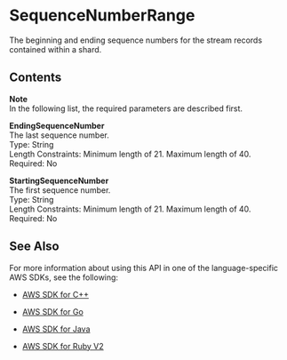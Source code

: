 # SequenceNumberRange<a name="API_streams_SequenceNumberRange"></a>

The beginning and ending sequence numbers for the stream records contained within a shard\.

## Contents<a name="API_streams_SequenceNumberRange_Contents"></a>

**Note**  
In the following list, the required parameters are described first\.

 **EndingSequenceNumber**   
The last sequence number\.  
Type: String  
Length Constraints: Minimum length of 21\. Maximum length of 40\.  
Required: No

 **StartingSequenceNumber**   
The first sequence number\.  
Type: String  
Length Constraints: Minimum length of 21\. Maximum length of 40\.  
Required: No

## See Also<a name="API_streams_SequenceNumberRange_SeeAlso"></a>

For more information about using this API in one of the language\-specific AWS SDKs, see the following:

+  [AWS SDK for C\+\+](http://docs.aws.amazon.com/goto/SdkForCpp/streams-dynamodb-2012-08-10/SequenceNumberRange) 

+  [AWS SDK for Go](http://docs.aws.amazon.com/goto/SdkForGoV1/streams-dynamodb-2012-08-10/SequenceNumberRange) 

+  [AWS SDK for Java](http://docs.aws.amazon.com/goto/SdkForJava/streams-dynamodb-2012-08-10/SequenceNumberRange) 

+  [AWS SDK for Ruby V2](http://docs.aws.amazon.com/goto/SdkForRubyV2/streams-dynamodb-2012-08-10/SequenceNumberRange) 